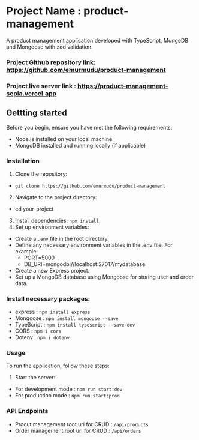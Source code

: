 # Project Name : product-management
A product management application developed with TypeScript, MongoDB and Mongoose with zod validation. 

### Project Github repository link: https://github.com/emurmudu/product-management
### Project live server link : https://product-management-sepia.vercel.app



## Gettting started
Before you begin, ensure you have met the following requirements:

- Node.js installed on your local machine
- MongoDB installed and running locally (if applicable)

### Installation

1. Clone the repository:
- ```git clone https://github.com/emurmudu/product-management```
2. Navigate to the project directory:
- cd your-project
3. Install dependencies:
    ```npm install```
4. Set up environment variables:
- Create a ```.env``` file in the root directory.
- Define any necessary environment variables in the .env file. For example:
    - PORT=5000
    - DB_URI=mongodb://localhost:27017/mydatabase
- Create a new Express project.
- Set up a MongoDB database using Mongoose for storing user and order data.

### Install necessary packages:

- express : 
     ```npm install express```
- Mongoose :
     ```npm install mongoose --save```
- TypeScript :
     ```npm install typescript --save-dev```
- CORS :
     ```npm i cors```
- Dotenv :
     ```npm i dotenv```

### Usage
To run the application, follow these steps:
1. Start the server:
- For development mode : ```npm run start:dev```
- For production mode : ```npm run start:prod```

### API Endpoints
- Procut management root url for CRUD  : 
```/api/products```
- Order management root url for CRUD  : 
```/api/orders```
